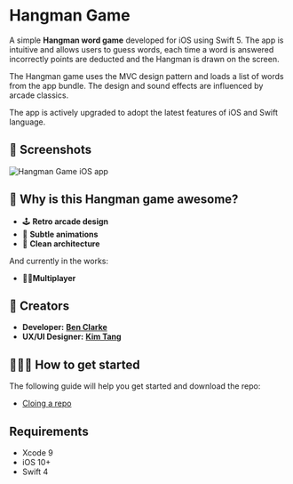 # Hangman Game


A simple **Hangman word game** developed for iOS using Swift 5. The app is intuitive and allows users to guess words, each time a word is answered incorrectly points are deducted and the Hangman is drawn on the screen. 

The Hangman game uses the MVC design pattern and loads a list of words from the app bundle. The design and sound effects are influenced by arcade classics. 

The app is actively upgraded to adopt the latest features of iOS and Swift language. 

## 📸 Screenshots

![Hangman Game iOS app](https://images-benclarke.s3-eu-west-1.amazonaws.com/hangman-ios-app.png "Hangman Game iOS")

## 🙌 Why is this Hangman game awesome?
* 🕹 **Retro arcade design**
* 🚀 **Subtle animations**
* 📲 **Clean architecture**

And currently in the works:
* 🤳🏾**Multiplayer**

## 🎨 Creators 
* **Developer:** [**Ben Clarke**](https://twitter.com/vikingskullapps)
* **UX/UI Designer:** [**Kim Tang**](https://uk.linkedin.com/in/kimtang17)

## 🏃🏽‍♀️ How to get started 
The following guide will help you get started and download the repo:
* [Cloing a repo](https://help.github.com/en/github/creating-cloning-and-archiving-repositories/cloning-a-repository)

## Requirements
* Xcode 9
* iOS 10+
* Swift 4
